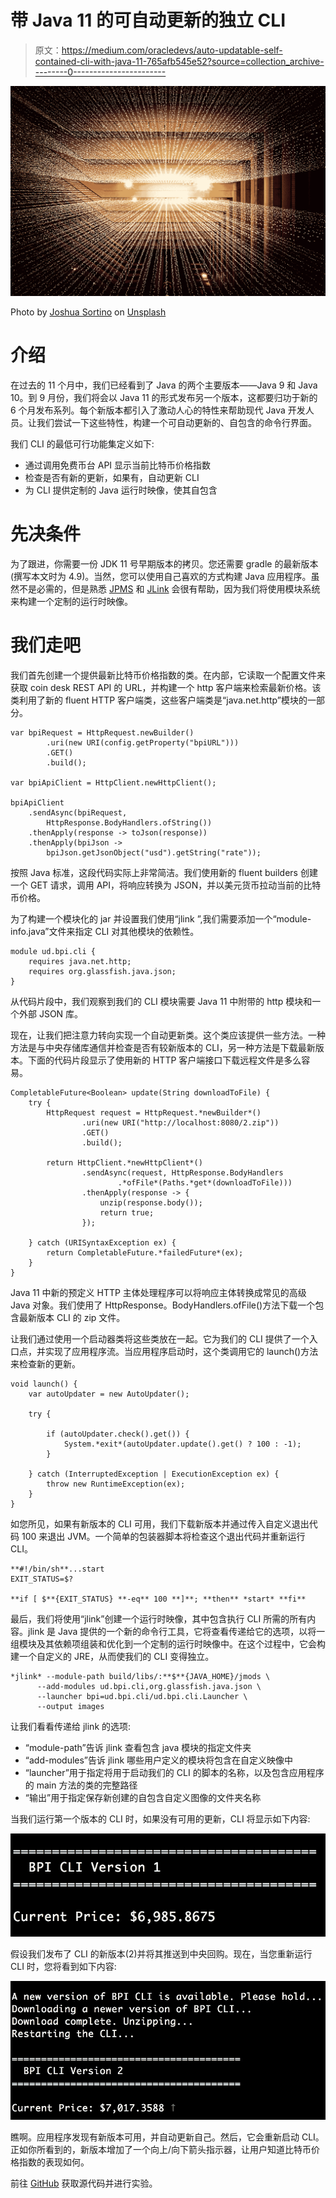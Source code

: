 # 带 Java 11 的可自动更新的独立 CLI

> 原文：<https://medium.com/oracledevs/auto-updatable-self-contained-cli-with-java-11-765afb545e52?source=collection_archive---------0----------------------->

![](img/7dbc7c5c2d20cc42df3f14cfca6ce5a6.png)

Photo by [Joshua Sortino](https://unsplash.com/photos/LqKhnDzSF-8?utm_source=unsplash&utm_medium=referral&utm_content=creditCopyText) on [Unsplash](https://unsplash.com/search/photos/code?utm_source=unsplash&utm_medium=referral&utm_content=creditCopyText)

# 介绍

在过去的 11 个月中，我们已经看到了 Java 的两个主要版本——Java 9 和 Java 10。到 9 月份，我们将会以 Java 11 的形式发布另一个版本，这都要归功于新的 6 个月发布系列。每个新版本都引入了激动人心的特性来帮助现代 Java 开发人员。让我们尝试一下这些特性，构建一个可自动更新的、自包含的命令行界面。

我们 CLI 的最低可行功能集定义如下:

*   通过调用免费币台 API 显示当前比特币价格指数
*   检查是否有新的更新，如果有，自动更新 CLI
*   为 CLI 提供定制的 Java 运行时映像，使其自包含

# 先决条件

为了跟进，你需要一份 JDK 11 号早期版本的拷贝。您还需要 gradle 的最新版本(撰写本文时为 4.9)。当然，您可以使用自己喜欢的方式构建 Java 应用程序。虽然不是必需的，但是熟悉 [JPMS](http://openjdk.java.net/projects/jigsaw/) 和 [JLink](https://docs.oracle.com/javase/10/tools/jlink.htm) 会很有帮助，因为我们将使用模块系统来构建一个定制的运行时映像。

# 我们走吧

我们首先创建一个提供最新比特币价格指数的类。在内部，它读取一个配置文件来获取 coin desk REST API 的 URL，并构建一个 http 客户端来检索最新价格。该类利用了新的 fluent HTTP 客户端类，这些客户端类是“java.net.http”模块的一部分。

```
var bpiRequest = HttpRequest.newBuilder()
        .uri(new URI(config.getProperty("bpiURL")))
        .GET()
        .build();

var bpiApiClient = HttpClient.newHttpClient();

bpiApiClient
    .sendAsync(bpiRequest,
        HttpResponse.BodyHandlers.ofString())
    .thenApply(response -> toJson(response))
    .thenApply(bpiJson -> 
        bpiJson.getJsonObject("usd").getString("rate"));
```

按照 Java 标准，这段代码实际上非常简洁。我们使用新的 fluent builders 创建一个 GET 请求，调用 API，将响应转换为 JSON，并以美元货币拉动当前的比特币价格。

为了构建一个模块化的 jar 并设置我们使用“jlink ”,我们需要添加一个“module-info.java”文件来指定 CLI 对其他模块的依赖性。

```
module ud.bpi.cli {
    requires java.net.http;
    requires org.glassfish.java.json;
}
```

从代码片段中，我们观察到我们的 CLI 模块需要 Java 11 中附带的 http 模块和一个外部 JSON 库。

现在，让我们把注意力转向实现一个自动更新类。这个类应该提供一些方法。一种方法是与中央存储库通信并检查是否有较新版本的 CLI，另一种方法是下载最新版本。下面的代码片段显示了使用新的 HTTP 客户端接口下载远程文件是多么容易。

```
CompletableFuture<Boolean> update(String downloadToFile) {
    try {
        HttpRequest request = HttpRequest.*newBuilder*()
                .uri(new URI("http://localhost:8080/2.zip"))
                .GET()
                .build();

        return HttpClient.*newHttpClient*()
                .sendAsync(request, HttpResponse.BodyHandlers
                        .*ofFile*(Paths.*get*(downloadToFile)))
                .thenApply(response -> {
                    unzip(response.body());
                    return true;
                });

    } catch (URISyntaxException ex) {
        return CompletableFuture.*failedFuture*(ex);
    }
}
```

Java 11 中新的预定义 HTTP 主体处理程序可以将响应主体转换成常见的高级 Java 对象。我们使用了 HttpResponse。BodyHandlers.ofFile()方法下载一个包含最新版本 CLI 的 zip 文件。

让我们通过使用一个启动器类将这些类放在一起。它为我们的 CLI 提供了一个入口点，并实现了应用程序流。当应用程序启动时，这个类调用它的 launch()方法来检查新的更新。

```
void launch() {
    var autoUpdater = new AutoUpdater();

    try {

        if (autoUpdater.check().get()) {
            System.*exit*(autoUpdater.update().get() ? 100 : -1);
        }

    } catch (InterruptedException | ExecutionException ex) {
        throw new RuntimeException(ex);
    }
}
```

如您所见，如果有新版本的 CLI 可用，我们下载新版本并通过传入自定义退出代码 100 来退出 JVM。一个简单的包装器脚本将检查这个退出代码并重新运行 CLI。

```
**#!/bin/sh**...start
EXIT_STATUS=$?

**if [ $**{EXIT_STATUS} **-eq** 100 **]**; **then** *start* **fi**
```

最后，我们将使用“jlink”创建一个运行时映像，其中包含执行 CLI 所需的所有内容。jlink 是 Java 提供的一个新的命令行工具，它将查看传递给它的选项，以将一组模块及其依赖项组装和优化到一个定制的运行时映像中。在这个过程中，它会构建一个自定义的 JRE，从而使我们的 CLI 变得独立。

```
*jlink* --module-path build/libs/:**$**{JAVA_HOME}/jmods \
      --add-modules ud.bpi.cli,org.glassfish.java.json \
      --launcher bpi=ud.bpi.cli/ud.bpi.cli.Launcher \
      --output images
```

让我们看看传递给 jlink 的选项:

*   “module-path”告诉 jlink 查看包含 java 模块的指定文件夹
*   “add-modules”告诉 jlink 哪些用户定义的模块将包含在自定义映像中
*   “launcher”用于指定将用于启动我们的 CLI 的脚本的名称，以及包含应用程序的 main 方法的类的完整路径
*   “输出”用于指定保存新创建的自包含自定义图像的文件夹名称

当我们运行第一个版本的 CLI 时，如果没有可用的更新，CLI 将显示如下内容:

![](img/3cec8859c5ab0f3d01c222bca7c7332f.png)

假设我们发布了 CLI 的新版本(2)并将其推送到中央回购。现在，当您重新运行 CLI 时，您将看到如下内容:

![](img/aaec65e22af598e4e17b802f8f9c75f2.png)

瞧啊。应用程序发现有新版本可用，并自动更新自己。然后，它会重新启动 CLI。正如你所看到的，新版本增加了一个向上/向下箭头指示器，让用户知道比特币价格指数的表现如何。

前往 [GitHub](https://github.com/udaychandra/auto-updater-demo) 获取源代码并进行实验。